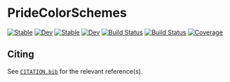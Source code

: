 # PrideColorSchemes

[![Stable](https://img.shields.io/badge/docs-stable-blue.svg)](https://musoke.github.io/PrideColorSchemes.jl/stable/)
[![Dev](https://img.shields.io/badge/docs-dev-blue.svg)](https://musoke.github.io/PrideColorSchemes.jl/dev/)
[![Stable](https://img.shields.io/badge/docs-stable-blue.svg)](https://musoke.github.io/PrideColorSchemes.jl/stable/)
[![Dev](https://img.shields.io/badge/docs-dev-blue.svg)](https://musoke.github.io/PrideColorSchemes.jl/dev/)
[![Build Status](https://github.com/musoke/PrideColorSchemes.jl/actions/workflows/CI.yml/badge.svg?branch=main)](https://github.com/musoke/PrideColorSchemes.jl/actions/workflows/CI.yml?query=branch%3Amain)
[![Build Status](https://app.travis-ci.com/musoke/PrideColorSchemes.jl.svg?branch=main)](https://app.travis-ci.com/musoke/PrideColorSchemes.jl)
[![Coverage](https://codecov.io/gh/musoke/PrideColorSchemes.jl/branch/main/graph/badge.svg)](https://codecov.io/gh/musoke/PrideColorSchemes.jl)

## Citing

See [`CITATION.bib`](CITATION.bib) for the relevant reference(s).
